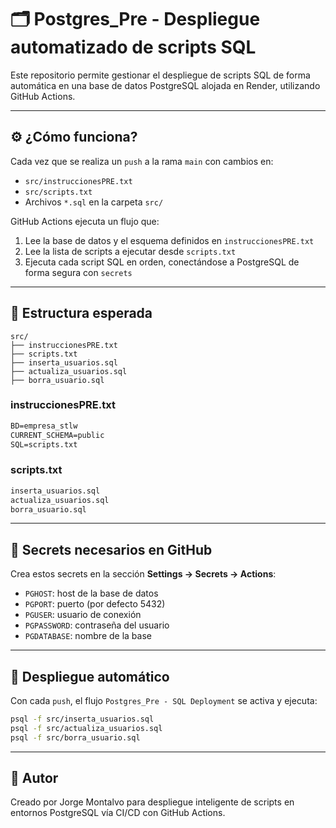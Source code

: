 # 🗂️ Postgres_Pre - Despliegue automatizado de scripts SQL

Este repositorio permite gestionar el despliegue de scripts SQL de forma automática en una base de datos PostgreSQL alojada en Render, utilizando GitHub Actions.

---

## ⚙️ ¿Cómo funciona?

Cada vez que se realiza un `push` a la rama `main` con cambios en:

- `src/instruccionesPRE.txt`
- `src/scripts.txt`
- Archivos `*.sql` en la carpeta `src/`

GitHub Actions ejecuta un flujo que:

1. Lee la base de datos y el esquema definidos en `instruccionesPRE.txt`
2. Lee la lista de scripts a ejecutar desde `scripts.txt`
3. Ejecuta cada script SQL en orden, conectándose a PostgreSQL de forma segura con `secrets`

---

## 🧾 Estructura esperada

```
src/
├── instruccionesPRE.txt
├── scripts.txt
├── inserta_usuarios.sql
├── actualiza_usuarios.sql
├── borra_usuario.sql
```

### instruccionesPRE.txt

```txt
BD=empresa_stlw
CURRENT_SCHEMA=public
SQL=scripts.txt
```

### scripts.txt

```txt
inserta_usuarios.sql
actualiza_usuarios.sql
borra_usuario.sql
```

---

## 🔐 Secrets necesarios en GitHub

Crea estos secrets en la sección **Settings → Secrets → Actions**:

- `PGHOST`: host de la base de datos
- `PGPORT`: puerto (por defecto 5432)
- `PGUSER`: usuario de conexión
- `PGPASSWORD`: contraseña del usuario
- `PGDATABASE`: nombre de la base

---

## 🚀 Despliegue automático

Con cada `push`, el flujo `Postgres_Pre - SQL Deployment` se activa y ejecuta:

```bash
psql -f src/inserta_usuarios.sql
psql -f src/actualiza_usuarios.sql
psql -f src/borra_usuario.sql
```

---

## 🧠 Autor

Creado por Jorge Montalvo para despliegue inteligente de scripts en entornos PostgreSQL vía CI/CD con GitHub Actions.
